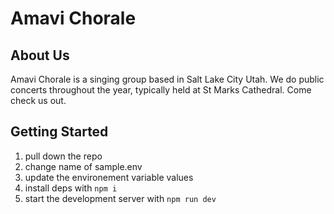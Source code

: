 # Amavi Chorale

## About Us
Amavi Chorale is a singing group based in Salt Lake City Utah.  We do public concerts throughout the year, typically held at St Marks Cathedral.  Come check us out.

## Getting Started
1. pull down the repo
1. change name of sample.env
1. update the environement variable values
1. install deps with `npm i`
1. start the development server with `npm run dev`